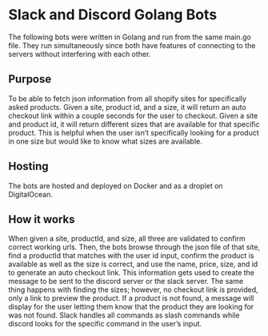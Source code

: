 # Slack and Discord Golang Bots
The following bots were written in Golang and run from the same main.go file. They run simultaneously since both have features of connecting to the servers without interfering with each other.

## Purpose
To be able to fetch json information from all shopify sites for specifically asked products. Given a site, product id, and a size, it will return an auto checkout link within a couple seconds for the user to checkout. Given a site and product id, it will return different sizes that are available for that specific product. This is helpful when the user isn’t specifically looking for a product in one size but would like to know what sizes are available.

## Hosting
The bots are hosted and deployed on Docker and as a droplet on DigitalOcean.

## How it works
When given a site, productId, and size, all three are validated to confirm correct working urls. Then, the bots browse through the json file of that site, find a productId that matches with the user id input, confirm the product is available as well as the size is correct, and use the name, price, size, and id to generate an auto checkout link. This information gets used to create the message to be sent to the discord server or the slack server. The same thing happens with finding the sizes; however, no checkout link is provided, only a link to preview the product. If a product is not found, a message will display for the user letting them know that the product they are looking for was not found. Slack handles all commands as slash commands while discord looks for the specific command in the user’s input.
